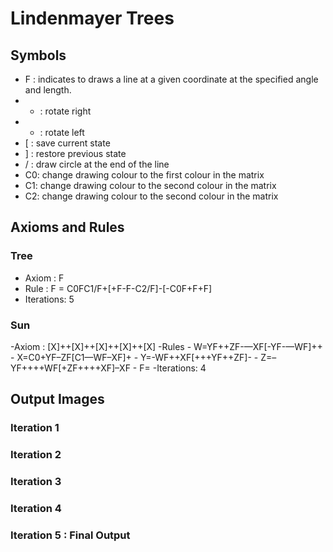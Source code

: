 # Lindenmayer Trees
## Symbols
- F : indicates to draws a line at a given coordinate at the specified angle and length.
- - : rotate right
- + : rotate left
- [ : save current state
- ] : restore previous state
- / : draw circle at the end of the line
- C0: change drawing colour to the first colour in the matrix
- C1: change drawing colour to the second colour in the matrix
- C2: change drawing colour to the second colour in the matrix
## Axioms and Rules
### Tree
- Axiom : F
- Rule : F = C0FC1/F+[+F-F-C2/F]-[-C0F+F+F]
- Iterations: 5
### Sun
-Axiom : [X]++[X]++[X]++[X]++[X]
-Rules
    - W=YF++ZF-—XF[-YF-—WF]++
    - X=C0+YF–ZF[C1—WF–XF]+
    - Y=-WF++XF[+++YF++ZF]-
    - Z=–YF++++WF[+ZF++++XF]–XF
    - F=
-Iterations: 4
## Output Images
### Iteration 1

### Iteration 2
### Iteration 3
### Iteration 4
### Iteration 5 : Final Output